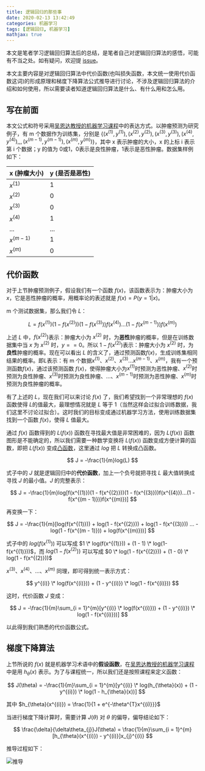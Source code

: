 ```yaml
---
title: 逻辑回归的那些事
date: 2020-02-13 13:42:49
categories: 机器学习
tags: [逻辑回归, 机器学习]
mathjax: true
---
```

本文是笔者学习逻辑回归算法后的总结，是笔者自己对逻辑回归算法的感悟，可能有不当之处。如有疑问，欢迎提 [issue](https://github.com/BitInit/bitinit.github.io/issues)。

本文主要内容是对逻辑回归算法中代价函数(也叫损失函数，本文统一使用代价函数这词)的形成原理和梯度下降算法公式推导进行讨论，不涉及逻辑回归算法的介绍和如何使用，所以需要读者知道逻辑回归算法是什么、有什么用和怎么用。

## 写在前面
本文公式和符号采用[吴恩达教授的机器学习课程](https://www.coursera.org/learn/machine-learning)中的表达方式。以肿瘤预测为研究例子，有 m 个数据作为训练集，分别是 {$(x^{(1)}, y^{(1)}), (x^{(2)}, y^{(2)}), (x^{(3)}, y^{(3)}), (x^{(4)}, y^{(4)}),,,(x^{(m - 1)}, y^{(m - 1)}), (x^{(m)}, y^{(m)})$}，其中 x 表示肿瘤的大小，x 的上标 i 表示第 i 个数据；y 的值为 0或1，0表示是良性肿瘤，1表示是恶性肿瘤。数据集样例如下：

x (肿瘤大小)|y (是否是恶性)
---|---
$x^{(1)}$|1
$x^{(2)}$|0
$x^{(3)}$|0
$x^{(4)}$|1
...|...
$x^{(m - 1)}$|1
$x^{(m)}$|0

## 代价函数
对于上节肿瘤预测例子，假设我们有一个函数 $f(x)$，该函数表示为：肿瘤大小为 $x$，它是恶性肿瘤的概率，用概率论的表述就是 $f(x) = P(y = 1 | x)$。

m 个测试数据集，那么我们令 $L$：

$$
L = f(x^{(1)})(1 - f(x^{(2)}))(1 - f(x^{(3)}))f(x^{(4)})...(1 - f(x^{(m - 1)}))f(x^{(m)})
$$

上述 $L$ 中，$f(x^{(2)})$表示：肿瘤大小为 $x^{(2)}$ 时，为**恶性**肿瘤的概率，但是在训练数据集中当 $x$ 为 $x^{(2)}$ 时，$y == 0$。所以 $1 - f(x^{(2)})$表示：肿瘤大小为 $x^{(2)}$ 时，为**良性**肿瘤的概率。现在可以看出 $L$ 的含义了，通过预测函数$f(x)$，生成训练集相同结果的概率。即$L$表示：有 m 个数据$x^{(1)}$、$x^{(2)}$、$x^{(3)}$...$x^{(m - 1)}$、$x^{(m)}$，我有一个预测函数$f(x)$，通过该预测函数 $f(x)$，使得肿瘤大小为$x^{(1)}$时预测为恶性肿瘤、$x^{(2)}$时预测为良性肿瘤、$x^{(3)}$时预测为良性肿瘤、...、$x^{(m - 1)}$时预测为恶性肿瘤、$x^{(m)}$时预测为良性肿瘤的概率。

有了上述的 $L$，现在我们可以来讨论 $f(x)$ 了，我们希望找到一个非常理想的 $f(x)$ 函数使得 $L$的值最大，最理想情况就是 $L$ 等于 1（当然这样会过拟合训练数据，我们这里不讨论过拟合）。这时我们的目标变成通过机器学习方法，使用训练数据集找到一个函数 $f(x)$，使得 $L$ 值最大。

通过 $f(x)$ 函数得到的 $L(f(x))$ 函数在寻找最大值是非常困难的，因为 $L(f(x))$ 函数图形是不能确定的，所以我们需要一种数学变换将 $L(f(x))$ 函数变成方便计算的函数，即把 $L(f(x))$ 变成[凸函数](https://baike.baidu.com/item/%E5%87%B8%E5%87%BD%E6%95%B0/3371735?fr=aladdin)，这里通过 $log$ 把 $L$ 转换成凸函数。

$$
J = -\frac{1}{m}log(L)
$$

式子中的 $J$ 就是逻辑回归中的**代价函数**，加上一个负号就把寻找 $L$ 最大值转换成寻找 $J$ 的最小值。$J$ 的完整表示：

$$
J = -\frac{1}{m}log[f(x^{(1)})(1 - f(x^{(2)}))(1 - f(x^{(3)}))f(x^{(4)})...(1 - f(x^{(m - 1)}))f(x^{(m)})]
$$

再变换一下：

$$
J = -\frac{1}{m}[log(f(x^{(1)})) + log(1 - f(x^{(2)})) + log(1 - f(x^{(3)})) ... - log(1 - f(x^{(m - 1)})) + log(f(x^{(m)}))]
$$

式子中的 $log(f(x^{(1)}))$ 可以写成 $1 \* log(f(x^{(1)})) + (1 - 1) \* log(1-f(x^{(1)}))$，而 $log(1 - f(x^{(2)}))$ 可以写成 $0 \* log(1 - f(x^{(2)})) + (1 - 0) \* log(1 - f(x^{(2)}))$

$x^{(3)}$、$x^{(4)}$、...、$x^{(m)}$ 同理，即可得到统一表示方式：

$$
y^{(i)} \* log(f(x^{(i)})) + (1 - y^{(i)}) \* log(1 - f(x^{(i)}))
$$

这时，代价函数 $J$ 变成：

$$
J = -\frac{1}{m}\sum_{i = 1}^{m}[y^{(i)} \* log(f(x^{(i)})) + (1 - y^{(i)}) \* log(1 - f(x^{(i)}))]
$$

以此得到我们熟悉的代价函数公式。

## 梯度下降算法
上节所说的 $f(x)$ 就是机器学习术语中的**假设函数**，在[吴恩达教授的机器学习课程](https://www.coursera.org/learn/machine-learning)中是用 $h_{\theta}(x)$ 表示。为了与课程统一，所以我们还是按照课程来定义函数：

$$
J(\theta) = -\frac{1}{m}\sum_{i = 1}^{m}[y^{(i)} \* log(h_{\theta}(x)) + (1 - y^{(i)}) \* log(1 - h_{\theta}(x))]
$$

其中 $h_{\theta}(x^{(i)}) = \frac{1}{1 + e^{-\theta^{T}x^{(i)}}}$

当进行梯度下降计算时，需要计算 $J(\theta)$ 对 $\theta$ 的偏导，偏导结论如下：

$$
\frac{\delta}{\delta\theta_{j}}J(\theta) = \frac{1}{m}\sum_{i = 1}^{m}[h_{\theta}(x^{(i)}) - y^{(i)}]x_{j}^{(i)}
$$

推导过程如下：

![推导](http://image.55555.io/blog_logistic_theta.png)
